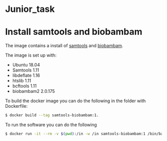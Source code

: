 # Junior_task
# Install samtools and biobambam

The image contains a install of [samtools](https://github.com/samtools/samtools) and [biobambam](https://gitlab.com/german.tischler/biobambam2).

The image is set up with:
 - Ubuntu 18.04
 - Samtools 1.11
 - libdeflate 1.16
 - htslib 1.11
 - bcftools 1.11
 - biobambam2 2.0.175

To build the docker image you can do the following  in the folder with Dockerfile:
```bash
$ docker build --tag samtools-biobambam:1. 
```

To run the software you can do the following
```bash
$ docker run -it --rm -v $(pwd):/in -w /in samtools-biobambam:1 /bin/bash
```
